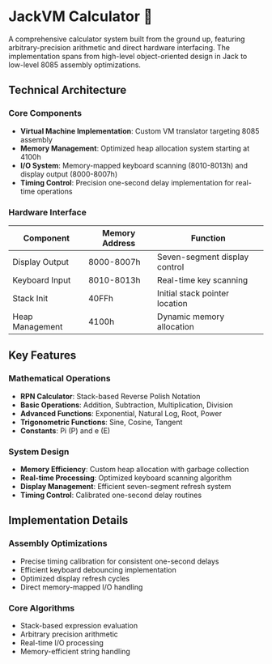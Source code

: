 # JackVM Calculator 🧮


A comprehensive calculator system built from the ground up, featuring arbitrary-precision arithmetic and direct hardware interfacing. The implementation spans from high-level object-oriented design in Jack to low-level 8085 assembly optimizations.
## Technical Architecture

### Core Components
- **Virtual Machine Implementation**: Custom VM translator targeting 8085 assembly
- **Memory Management**: Optimized heap allocation system starting at 4100h
- **I/O System**: Memory-mapped keyboard scanning (8010-8013h) and display output (8000-8007h)
- **Timing Control**: Precision one-second delay implementation for real-time operations

### Hardware Interface
| Component | Memory Address | Function |
|-----------|---------------|-----------|
| Display Output | 8000-8007h | Seven-segment display control |
| Keyboard Input | 8010-8013h | Real-time key scanning |
| Stack Init | 40FFh | Initial stack pointer location |
| Heap Management | 4100h | Dynamic memory allocation |

## Key Features

### Mathematical Operations
- **RPN Calculator**: Stack-based Reverse Polish Notation
- **Basic Operations**: Addition, Subtraction, Multiplication, Division
- **Advanced Functions**: Exponential, Natural Log, Root, Power
- **Trigonometric Functions**: Sine, Cosine, Tangent
- **Constants**: Pi (P) and e (E)

### System Design
- **Memory Efficiency**: Custom heap allocation with garbage collection
- **Real-time Processing**: Optimized keyboard scanning algorithm
- **Display Management**: Efficient seven-segment refresh system
- **Timing Control**: Calibrated one-second delay routines

## Implementation Details

### Assembly Optimizations
- Precise timing calibration for consistent one-second delays
- Efficient keyboard debouncing implementation
- Optimized display refresh cycles
- Direct memory-mapped I/O handling

### Core Algorithms
- Stack-based expression evaluation
- Arbitrary precision arithmetic
- Real-time I/O processing
- Memory-efficient string handling
